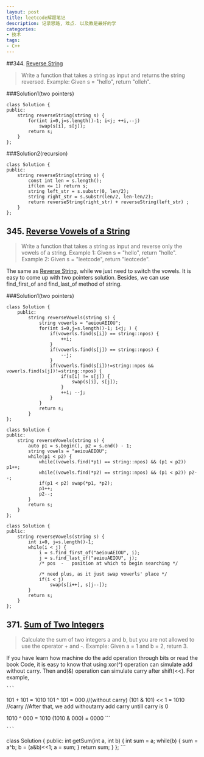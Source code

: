 ```yaml
---
layout: post
title: leetcode解题笔记
description: 记录思路, 难点. 以及教是最好的学
categories:
- 技术
tags:
- C++
---
```


##344. [Reverse String](https://leetcode.com/problems/reverse-string/)

> Write a function that takes a string as input and returns the string reversed.
> Example:
> Given s = "hello", return "olleh".

###Solution1(two pointers)

```
class Solution {
public:
    string reverseString(string s) {
        for(int i=0,j=s.length()-1; i<j; ++i,--j)
            swap(s[i], s[j]);
        return s;
    }
};
```

###Solution2(recursion)

```
class Solution {
public:
    string reverseString(string s) {
        const int len = s.length();
        if(len <= 1) return s;
        string left_str = s.substr(0, len/2);
        string right_str = s.substr(len/2, len-len/2);
        return reverseString(right_str) + reverseString(left_str) ;
    }
};
```

## 345. [Reverse Vowels of a String](https://leetcode.com/problems/reverse-vowels-of-a-string/)

> Write a function that takes a string as input and reverse only the vowels of a string.
> Example 1:
> Given s = "hello", return "holle".
> Example 2:
> Given s = "leetcode", return "leotcede".

The same as [Reverse String](https://leetcode.com/problems/reverse-string/), while we just need to switch the vowels. It is easy to come up with two pointers solution.
Besides, we can use find_first_of and find_last_of method of string. 

###Solution1(two pointers)

```
class Solution {
    public:
        string reverseVowels(string s) {
            string vowerls = "aeiouAEIOU";
            for(int i=0,j=s.length()-1; i<j; ) {
                if(vowerls.find(s[i]) == string::npos) {
                    ++i;
                }
                if(vowerls.find(s[j]) == string::npos) {
                    --j;
                }
                if(vowerls.find(s[i])!=string::npos && vowerls.find(s[j])!=string::npos) {
                    if(s[i] != s[j]) {
                        swap(s[i], s[j]);
                    }
                    ++i; --j;
                }
            }
            return s;
        }
};

class Solution {
public:
    string reverseVowels(string s) {
        auto p1 = s.begin(), p2 = s.end() - 1;
        string vowels = "aeiouAEIOU";
        while(p1 < p2) {
            while((vowels.find(*p1) == string::npos) && (p1 < p2)) p1++;
            while((vowels.find(*p2) == string::npos) && (p1 < p2)) p2--;
            if(p1 < p2) swap(*p1, *p2);
            p1++;
            p2--;
        }
        return s;
    }
};
```

```
class Solution {
public:
    string reverseVowels(string s) {
        int i=0, j=s.length()-1;
        while(i < j) {
            i = s.find_first_of("aeiouAEIOU", i);
            j = s.find_last_of("aeiouAEIOU", j);
            /* pos	-	position at which to begin searching */

            /* need plus, as it just swap vowerls' place */
            if(i < j)
                swap(s[i++], s[j--]);
        }
        return s;
    }
};
```

## 371. [Sum of Two Integers](https://leetcode.com/problems/sum-of-two-integers/)

> Calculate the sum of two integers a and b, but you are not allowed to use the operator + and -.
> Example:
> Given a = 1 and b = 2, return 3.

If you have learn how machine do the add operation through bits or read the book Code, it is easy to know that using xor(^) operation can simulate add without carry. Then and(&) operation can simulate carry after shift(<<).
For example, 

    ```
101 + 101 = 1010 
101 ^ 101 = 000 //(without carry)
(101 & 101) << 1 =  1010 //carry
//After that, we add withoutarry add carry untill carry is 0

1010 ^ 000 = 1010
(1010 & 000) = 0000
    ```

    ```
class Solution {
public:
    int getSum(int a, int b) {
        int sum = a;
        while(b) {
            sum = a^b;
            b = (a&b)<<1;
            a = sum;
        }
        return sum;
    }
};
    ```
